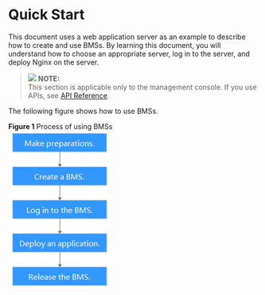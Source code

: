 # Quick Start<a name="EN-US_TOPIC_0140737433"></a>

This document uses a web application server as an example to describe how to create and use BMSs. By learning this document, you will understand how to choose an appropriate server, log in to the server, and deploy Nginx on the server.

>![](/images/icon-note.gif) **NOTE:**   
>This section is applicable only to the management console. If you use APIs, see  [API Reference](https://docs.otc.t-systems.com/en-us/api/bms/en-us_topic_0143138428.html).  

The following figure shows how to use BMSs.

**Figure  1**  Process of using BMSs<a name="fig498013319215"></a>  
![](figures/process-of-using-bmss.png "process-of-using-bmss")

